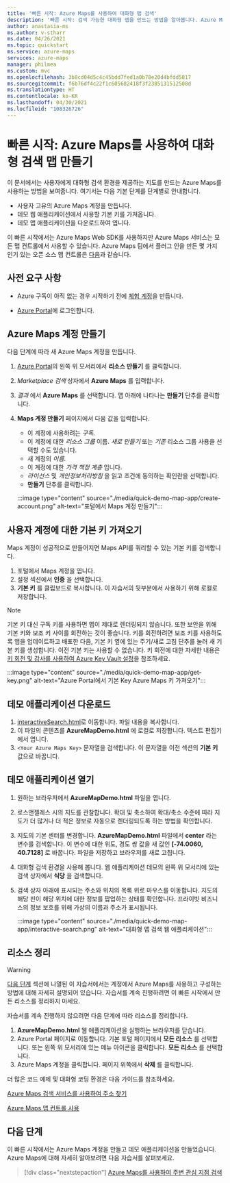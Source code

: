 ```yaml
---
title: '빠른 시작: Azure Maps를 사용하여 대화형 맵 검색'
description: '빠른 시작: 검색 가능한 대화형 맵을 만드는 방법을 알아봅니다. Azure Maps 계정을 만들고, 기본 키를 가져오고, 웹 SDK를 사용하여 맵 애플리케이션을 설정하는 방법을 참조하세요.'
author: anastasia-ms
ms.author: v-stharr
ms.date: 04/26/2021
ms.topic: quickstart
ms.service: azure-maps
services: azure-maps
manager: philmea
ms.custom: mvc
ms.openlocfilehash: 3b8cd04d5c4c45bdd7fed1a0b78e20d4bfdd5817
ms.sourcegitcommit: f6b76df4c22f1c605682418f3f2385131512508d
ms.translationtype: HT
ms.contentlocale: ko-KR
ms.lasthandoff: 04/30/2021
ms.locfileid: "108326726"
---
```

# <a name="quickstart-create-an-interactive-search-map-with-azure-maps"></a>빠른 시작: Azure Maps를 사용하여 대화형 검색 맵 만들기

이 문서에서는 사용자에게 대화형 검색 환경을 제공하는 지도를 만드는 Azure Maps를 사용하는 방법을 보여줍니다. 여기서는 다음 기본 단계를 단계별로 안내합니다.

* 사용자 고유의 Azure Maps 계정을 만듭니다.
* 데모 웹 애플리케이션에서 사용할 기본 키를 가져옵니다.
* 데모 맵 애플리케이션을 다운로드하여 엽니다.

이 빠른 시작에서는 Azure Maps Web SDK를 사용하지만 Azure Maps 서비스는 모든 맵 컨트롤에서 사용할 수 있습니다. Azure Maps 팀에서 플러그 인을 만든 몇 가지 인기 있는 오픈 소스 맵 컨트롤은 [다음](open-source-projects.md#third-part-map-control-plugins)과 같습니다.

## <a name="prerequisites"></a>사전 요구 사항

* Azure 구독이 아직 없는 경우 시작하기 전에 [체험 계정](https://azure.microsoft.com/free/?WT.mc_id=A261C142F)을 만듭니다.

* [Azure Portal](https://portal.azure.com)에 로그인합니다.

<a id="createaccount"></a>

## <a name="create-an-azure-maps-account"></a>Azure Maps 계정 만들기

다음 단계에 따라 새 Azure Maps 계정을 만듭니다.

1. [Azure Portal](https://portal.azure.com)의 왼쪽 위 모서리에서 **리소스 만들기** 를 클릭합니다.
2. *Marketplace 검색* 상자에서 **Azure Maps** 를 입력합니다.
3. *결과* 에서 **Azure Maps** 를 선택합니다. 맵 아래에 나타나는 **만들기** 단추를 클릭합니다.
4. **Maps 계정 만들기** 페이지에서 다음 값을 입력합니다.
    * 이 계정에 사용하려는 *구독*.
    * 이 계정에 대한 *리소스 그룹* 이름. *새로 만들기* 또는 *기존* 리소스 그룹 사용을 선택할 수도 있습니다.
    * 새 계정의 *이름*.
    * 이 계정에 대한 *가격 책정 계층* 입니다.
    * *라이선스* 및 *개인정보처리방침* 을 읽고 조건에 동의하는 확인란을 선택합니다.
    * **만들기** 단추를 클릭합니다.

    :::image type="content" source="./media/quick-demo-map-app/create-account.png" alt-text="포털에서 Maps 계정 만들기":::

<a id="getkey"></a>

## <a name="get-the-primary-key-for-your-account"></a>사용자 계정에 대한 기본 키 가져오기

Maps 계정이 성공적으로 만들어지면 Maps API를 쿼리할 수 있는 기본 키를 검색합니다.

1. 포털에서 Maps 계정을 엽니다.
2. 설정 섹션에서 **인증** 을 선택합니다.
3. **기본 키** 를 클립보드로 복사합니다. 이 자습서의 뒷부분에서 사용하기 위해 로컬로 저장합니다.

>[!NOTE]
> 기본 키 대신 구독 키를 사용하면 맵이 제대로 렌더링되지 않습니다. 또한 보안을 위해 기본 키와 보조 키 사이를 회전하는 것이 좋습니다. 키를 회전하려면 보조 키를 사용하도록 앱을 업데이트하고 배포한 다음, 기본 키 옆에 있는 주기/새로 고침 단추를 눌러 새 기본 키를 생성합니다. 이전 기본 키는 사용할 수 없습니다. 키 회전에 대한 자세한 내용은 [키 회전 및 감사를 사용하여 Azure Key Vault 설정](../key-vault/secrets/tutorial-rotation-dual.md)을 참조하세요.

:::image type="content" source="./media/quick-demo-map-app/get-key.png" alt-text="Azure Portal에서 기본 Key Azure Maps 키 가져오기":::

## <a name="download-the-demo-application"></a>데모 애플리케이션 다운로드

1. [interactiveSearch.html](https://github.com/Azure-Samples/AzureMapsCodeSamples/blob/master/AzureMapsCodeSamples/Tutorials/interactiveSearch.html)로 이동합니다. 파일 내용을 복사합니다.
2. 이 파일의 콘텐츠를 **AzureMapDemo.html** 에 로컬로 저장합니다. 텍스트 편집기에서 엽니다.
3. `<Your Azure Maps Key>` 문자열을 검색합니다. 이 문자열을 이전 섹션의 **기본 키** 값으로 바꿉니다.

## <a name="open-the-demo-application"></a>데모 애플리케이션 열기

1. 원하는 브라우저에서 **AzureMapDemo.html** 파일을 엽니다.
2. 로스앤젤레스 시의 지도를 관찰합니다. 확대 및 축소하여 확대/축소 수준에 따라 지도가 더 많거나 더 적은 정보로 자동으로 렌더링되도록 하는 방법을 확인합니다.
3. 지도의 기본 센터를 변경합니다. **AzureMapDemo.html** 파일에서 **center** 라는 변수를 검색합니다. 이 변수에 대한 위도, 경도 쌍 값을 새 값인 **[-74.0060, 40.7128]** 로 바꿉니다. 파일을 저장하고 브라우저를 새로 고칩니다.
4. 대화형 검색 환경을 사용해 봅니다. 웹 애플리케이션 데모의 왼쪽 위 모서리에 있는 검색 상자에서 **식당** 을 검색합니다.
5. 검색 상자 아래에 표시되는 주소와 위치의 목록 위로 마우스를 이동합니다. 지도의 해당 핀이 해당 위치에 대한 정보를 팝업하는 상태를 확인합니다. 프라이빗 비즈니스의 정보 보호를 위해 가상의 이름과 주소가 표시됩니다.

    :::image type="content" source="./media/quick-demo-map-app/interactive-search.png" alt-text="대화형 맵 검색 웹 애플리케이션":::


## <a name="clean-up-resources"></a>리소스 정리

>[!WARNING]
>[다음 단계](#next-steps) 섹션에 나열된 이 자습서에서는 계정에서 Azure Maps를 사용하고 구성하는 방법에 대해 자세히 설명되어 있습니다. 자습서를 계속 진행하려면 이 빠른 시작에서 만든 리소스를 정리하지 마세요.

자습서를 계속 진행하지 않으려면 다음 단계에 따라 리소스를 정리합니다.

1. **AzureMapDemo.html** 웹 애플리케이션을 실행하는 브라우저를 닫습니다.
2. Azure Portal 페이지로 이동합니다. 기본 포털 페이지에서 **모든 리소스** 를 선택합니다. 또는 왼쪽 위 모서리에 있는 메뉴 아이콘을 클릭합니다. **모든 리소스** 를 선택합니다.
3. Azure Maps 계정을 클릭합니다. 페이지 위쪽에서 **삭제** 를 클릭합니다.

더 많은 코드 예제 및 대화형 코딩 환경은 다음 가이드를 참조하세요.

[Azure Maps 검색 서비스를 사용하여 주소 찾기](how-to-search-for-address.md)

[Azure Maps 맵 컨트롤 사용](how-to-use-map-control.md)

## <a name="next-steps"></a>다음 단계

이 빠른 시작에서는 Azure Maps 계정을 만들고 데모 애플리케이션을 만들었습니다. Azure Maps에 대해 자세히 알아보려면 다음 자습서를 살펴보세요.

> [!div class="nextstepaction"]
> [Azure Maps를 사용하여 주변 관심 지점 검색](tutorial-search-location.md)
